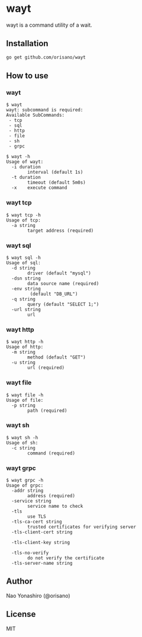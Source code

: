 # wayt
wayt is a command utility of a wait.

## Installation
```bash
go get github.com/orisano/wayt
```

## How to use
### wayt
```
$ wayt
wayt: subcommand is required:
Available SubCommands:
 - tcp
 - sql
 - http
 - file
 - sh
 - grpc

$ wayt -h
Usage of wayt:
  -i duration
    	interval (default 1s)
  -t duration
    	timeout (default 5m0s)
  -x	execute command
```

### wayt tcp
```
$ wayt tcp -h
Usage of tcp:
  -a string
    	target address (required)
```

### wayt sql
```
$ wayt sql -h
Usage of sql:
  -d string
    	driver (default "mysql")
  -dsn string
    	data source name (required)
  -env string
    	 (default "DB_URL")
  -q string
    	query (default "SELECT 1;")
  -url string
    	url
```

### wayt http
```
$ wayt http -h
Usage of http:
  -m string
    	method (default "GET")
  -u string
    	url (required)
```

### wayt file
```
$ wayt file -h
Usage of file:
  -p string
    	path (required)
```

### wayt sh
```
$ wayt sh -h
Usage of sh:
  -c string
    	command (required)
```

### wayt grpc
```
$ wayt grpc -h
Usage of grpc:
  -addr string
    	address (required)
  -service string
    	service name to check
  -tls
    	use TLS
  -tls-ca-cert string
    	trusted certificates for verifying server
  -tls-client-cert string

  -tls-client-key string

  -tls-no-verify
    	do not verify the certificate
  -tls-server-name string

```

## Author
Nao Yonashiro (@orisano)

## License
MIT
